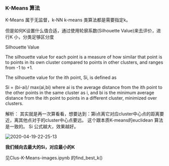 ### K-Means 算法

K-Means 属于无监督，k-NN k-means 类算法都是需要指定k。

但是如何K设置什么值合适，通过使用轮廓系数(Silhouette Value)来去评价，进行K 小，分类足够区分度

Silhouette Value

The silhouette value for each point is a measure of how similar that point is to points in its own cluster compared to points in other clusters, and ranges from -1 to +1.

The silhouette value for the ith point, Si, is defined as

Si = (bi-ai)/ max(ai,bi) where ai is the average distance from the ith point to the other points in the same cluster as i, and bi is the minimum average distance from the ith point to points in a different cluster, minimized over clusters.


解析：
其实就是再一次算看看，想要达到：第i点离它对应cluster中心点的距离要近，离其他点对于的cluster中心点要远。
这个跟本质K-means的euclidean 算法是一致的。
Si 公式越大，效果越好。

![2020-04-19-22-25-13](http://img.no1token.com/2020-04-19-22-25-13.png)

**我们倾向去最大的Si，对应最小的K**

见Clus-K-Means-images.ipynb 的find_best_k()





